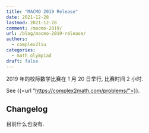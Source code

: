 ```yaml
---
title: "MACMO 2019 Release"
date: 2021-12-28
lastmod: 2021-12-28
comment: /macmo-2019/
url: /blog/macmo-2019-release/
authors:
  - complex2liu
categories:
  - math olympiad
draft: false
---
```


2019 年的校际数学比赛在 1 月 20 日举行, 比赛时间 2 小时.

See {{<url "https://complex2math.com/problems/">}}.

## Changelog

目前什么也没有.

